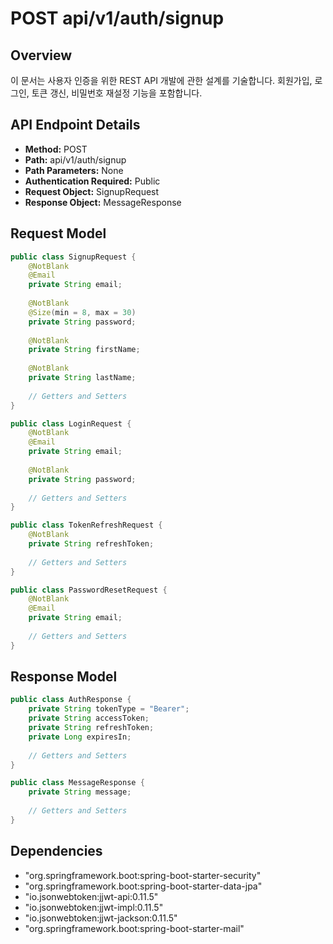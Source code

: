 # POST api/v1/auth/signup

## Overview
이 문서는 사용자 인증을 위한 REST API 개발에 관한 설계를 기술합니다. 회원가입, 로그인, 토큰 갱신, 비밀번호 재설정 기능을 포함합니다.

## API Endpoint Details

- **Method:** POST
- **Path:** api/v1/auth/signup
- **Path Parameters:** None
- **Authentication Required:** Public
- **Request Object:** SignupRequest
- **Response Object:** MessageResponse

## Request Model
```java
public class SignupRequest {
    @NotBlank
    @Email
    private String email;
    
    @NotBlank
    @Size(min = 8, max = 30)
    private String password;
    
    @NotBlank
    private String firstName;
    
    @NotBlank
    private String lastName;
    
    // Getters and Setters
}

public class LoginRequest {
    @NotBlank
    @Email
    private String email;
    
    @NotBlank
    private String password;
    
    // Getters and Setters
}

public class TokenRefreshRequest {
    @NotBlank
    private String refreshToken;
    
    // Getters and Setters
}

public class PasswordResetRequest {
    @NotBlank
    @Email
    private String email;
    
    // Getters and Setters
}
```

## Response Model
```java
public class AuthResponse {
    private String tokenType = "Bearer";
    private String accessToken;
    private String refreshToken;
    private Long expiresIn;
    
    // Getters and Setters
}

public class MessageResponse {
    private String message;
    
    // Getters and Setters
}
```

## Dependencies
- "org.springframework.boot:spring-boot-starter-security"
- "org.springframework.boot:spring-boot-starter-data-jpa"
- "io.jsonwebtoken:jjwt-api:0.11.5"
- "io.jsonwebtoken:jjwt-impl:0.11.5"
- "io.jsonwebtoken:jjwt-jackson:0.11.5"
- "org.springframework.boot:spring-boot-starter-mail"
